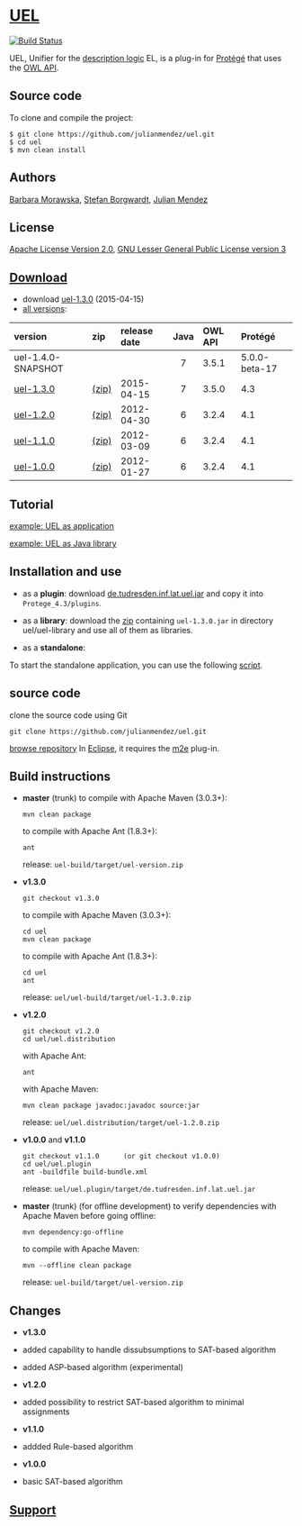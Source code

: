 # [UEL](http://julianmendez.github.io/uel/)

[![Build Status](https://travis-ci.org/julianmendez/uel.png?branch=master)](https://travis-ci.org/julianmendez/uel)

UEL, Unifier for the [description logic](http://dl.kr.org/) EL, is a plug-in for [Protégé](http://protege.stanford.edu/) that uses the [OWL API](http://owlcs.github.io/owlapi/).


## Source code

To clone and compile the project:

~~~
$ git clone https://github.com/julianmendez/uel.git
$ cd uel
$ mvn clean install
~~~



## Authors

[Barbara Morawska](http://lat.inf.tu-dresden.de/~morawska/), [Stefan Borgwardt](http://lat.inf.tu-dresden.de/~stefborg/), [Julian Mendez](http://lat.inf.tu-dresden.de/~mendez/)


## License

[Apache License Version 2.0](http://www.apache.org/licenses/LICENSE-2.0.txt), [GNU Lesser General Public License version 3](http://www.gnu.org/licenses/lgpl-3.0.txt)


## [Download](http://sourceforge.net/projects/uel/files/uel/1.3.0/zip/uel-1.3.0.zip/download)

  * download [uel-1.3.0](http://sourceforge.net/projects/uel/files/uel/1.3.0/zip/uel-1.3.0.zip/download) (2015-04-15)
  * [all versions](http://sourceforge.net/projects/uel/files/):


| version 	          | zip 	 | release date |	Java | OWL API |	Protégé       |
|:-------------------|:------|:-------------|:----:|:--------|:--------------|
| uel-1.4.0-SNAPSHOT |	      |              | 7    | 3.5.1   | 5.0.0-beta-17 |
| [uel-1.3.0](http://sourceforge.net/projects/uel/files/uel/1.3.0/plugin/de.tudresden.inf.lat.uel.jar/download)   | [(zip)](http://sourceforge.net/projects/uel/files/uel/1.3.0/zip/uel-1.3.0.zip/download) |	2015-04-15  | 7    | 3.5.0   | 4.3           |
| [uel-1.2.0](http://sourceforge.net/projects/uel/files/uel/1.2.0/plugin/de.tudresden.inf.lat.uel.jar/download) 	 | [(zip)](http://sourceforge.net/projects/uel/files/uel/1.2.0/zip/uel-1.2.0.zip/download) |	2012-04-30  | 6    | 3.2.4   | 4.1           |
| [uel-1.1.0](http://sourceforge.net/projects/uel/files/uel/1.1.0/plugin/de.tudresden.inf.lat.uel.jar/download) 	 | [(zip)](http://sourceforge.net/projects/uel/files/uel/1.1.0/zip/uel-1.1.0.zip/download) |	2012-03-09  | 6    | 3.2.4   | 4.1           |
| [uel-1.0.0](http://sourceforge.net/projects/uel/files/uel/1.0.0/plugin/de.tudresden.inf.lat.uel.jar/download) 	 | [(zip)](http://sourceforge.net/projects/uel/files/uel/1.0.0/zip/uel-1.0.0.zip/download) |	2012-01-27  | 6    | 3.2.4   | 4.1           |



## Tutorial

[example: UEL as application](http://julianmendez.github.io/uel/example.html)

[example: UEL as Java library](http://julianmendez.github.io/uel/example-code.html)



## Installation and use

* as a **plugin**:
download [de.tudresden.inf.lat.uel.jar](http://sourceforge.net/projects/uel/files/uel/1.3.0/plugin/de.tudresden.inf.lat.uel.jar/download) and copy it into `Protege_4.3/plugins`.

* as a **library**:
download the [zip](http://sourceforge.net/projects/uel/files/uel/1.3.0/zip/uel-1.3.0.zip/download) containing `uel-1.3.0.jar` in directory uel/uel-library and use all of them as libraries.

* as a **standalone**:

To start the standalone application, you can use the following [script](http://julianmendez.github.io/uel/extra/start-uel.sh.txt).



## source code
clone the source code using Git
```
git clone https://github.com/julianmendez/uel.git
```

[browse repository](https://github.com/julianmendez/uel)
In [Eclipse](http://www.eclipse.org/), it requires the [m2e](http://www.eclipse.org/m2e-wtp/) plug-in.


## Build instructions
* **master** (trunk)
  to compile with Apache Maven (3.0.3+):
  ```
  mvn clean package
  ```
  to compile with Apache Ant (1.8.3+):
  ```
  ant
  ```
  release: `uel-build/target/uel-version.zip`

* **v1.3.0**
  ```
  git checkout v1.3.0
  ```
  to compile with Apache Maven (3.0.3+):
  ```
  cd uel
  mvn clean package
  ```
  to compile with Apache Ant (1.8.3+):
  ```
  cd uel
  ant
  ```
  release: `uel/uel-build/target/uel-1.3.0.zip`

* **v1.2.0**
  ``` 
  git checkout v1.2.0
  cd uel/uel.distribution
  ```
  with Apache Ant:
  ```
  ant
  ```
  with Apache Maven:
  ```
  mvn clean package javadoc:javadoc source:jar
  ```
  release: `uel/uel.distribution/target/uel-1.2.0.zip`

* **v1.0.0** and **v1.1.0**
  ```
  git checkout v1.1.0      (or git checkout v1.0.0)
  cd uel/uel.plugin
  ant -buildfile build-bundle.xml
  ```
  release: `uel/uel.plugin/target/de.tudresden.inf.lat.uel.jar`

* **master** (trunk) (for offline development)
  to verify dependencies with Apache Maven before going offline:
  ```
  mvn dependency:go-offline
  ```
  to compile with Apache Maven:
  ```
  mvn --offline clean package
  ```
  release: `uel-build/target/uel-version.zip`


## Changes
* **v1.3.0**
 * added capability to handle dissubsumptions to SAT-based algorithm
 * added ASP-based algorithm (experimental)

* **v1.2.0**
 * added possibility to restrict SAT-based algorithm to minimal assignments

* **v1.1.0**
 * addded Rule-based algorithm

* **v1.0.0**
 * basic SAT-based algorithm



## [Support](http://lat.inf.tu-dresden.de/~mendez)


